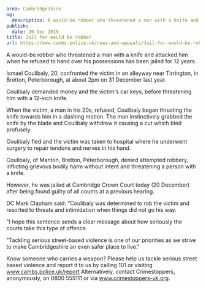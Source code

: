 ```yaml
area: Cambridgeshire
og:
  description: A would-be robber who threatened a man with a knife and attacked him when he refused to hand over his possessions has been jailed for 12 years.
publish:
  date: 20 Dec 2019
title: Jail for would be robber
url: https://www.cambs.police.uk/news-and-appeals/Jail-for-would-be-robber-20122019
```

A would-be robber who threatened a man with a knife and attacked him when he refused to hand over his possessions has been jailed for 12 years.

Ismael Coulibaly, 20, confronted the victim in an alleyway near Tirrington, in Bretton, Peterborough, at about 2pm on 31 December last year.

Coulibaly demanded money and the victim's car keys, before threatening him with a 12-inch knife.

When the victim, a man in his 20s, refused, Coulibaly began thrusting the knife towards him in a slashing motion. The man instinctively grabbed the knife by the blade and Coulibaly withdrew it causing a cut which bled profusely.

Coulibaly fled and the victim was taken to hospital where he underwent surgery to repair tendons and nerves in his hand.

Coulibaly, of Manton, Bretton, Peterborough, denied attempted robbery, inflicting grievous bodily harm without intent and threatening a person with a knife.

However, he was jailed at Cambridge Crown Court today (20 December) after being found guilty of all counts at a previous hearing.

DC Mark Clapham said: "Coulibaly was determined to rob the victim and resorted to threats and intimidation when things did not go his way.

"I hope this sentence sends a clear message about how seriously the courts take this type of offence.

"Tackling serious street-based violence is one of our priorities as we strive to make Cambridgeshire an even safer place to live."

Know someone who carries a weapon? Please help us tackle serious street based violence and report it to us by calling 101 or visiting www.cambs.police.uk/report Alternatively, contact Crimestoppers, anonymously, on 0800 555111 or via www.crimestoppers-uk.org.
